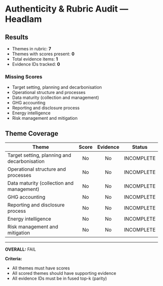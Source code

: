 # Authenticity & Rubric Audit — Headlam

## Results
- Themes in rubric: **7**
- Themes with scores present: **0**
- Total evidence items: **1**
- Evidence IDs tracked: **0**

### Missing Scores
- Target setting, planning and decarbonisation
- Operational structure and processes
- Data maturity (collection and management)
- GHG accounting
- Reporting and disclosure process
- Energy intelligence
- Risk management and mitigation

## Theme Coverage
| Theme | Score | Evidence | Status |
|-------|:-----:|:--------:|:------:|
| Target setting, planning and decarbonisation | No | No | INCOMPLETE |
| Operational structure and processes | No | No | INCOMPLETE |
| Data maturity (collection and management) | No | No | INCOMPLETE |
| GHG accounting | No | No | INCOMPLETE |
| Reporting and disclosure process | No | No | INCOMPLETE |
| Energy intelligence | No | No | INCOMPLETE |
| Risk management and mitigation | No | No | INCOMPLETE |

---
**OVERALL:** FAIL

**Criteria:**
- All themes must have scores
- All scored themes should have supporting evidence
- All evidence IDs must be in fused top-k (parity)
